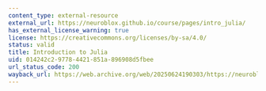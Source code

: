 ```yaml
---
content_type: external-resource
external_url: https://neuroblox.github.io/course/pages/intro_julia/
has_external_license_warning: true
license: https://creativecommons.org/licenses/by-sa/4.0/
status: valid
title: Introduction to Julia
uid: 014242c2-9778-4421-851a-896908d5fbee
url_status_code: 200
wayback_url: https://web.archive.org/web/20250624190303/https://neuroblox.github.io/course/pages/intro_julia/
---
```

